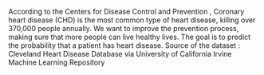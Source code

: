 According to the Centers for Disease Control and Prevention , Coronary heart disease (CHD) is the most common type of heart disease, killing over 370,000 people annually.
We want to improve the prevention process, making sure that more people can live healthy lives.
The goal is to predict the probability that a patient has heart disease.
Source of the dataset :
Cleveland Heart Disease Database via  University of California Irvine Machine Learning Repository
